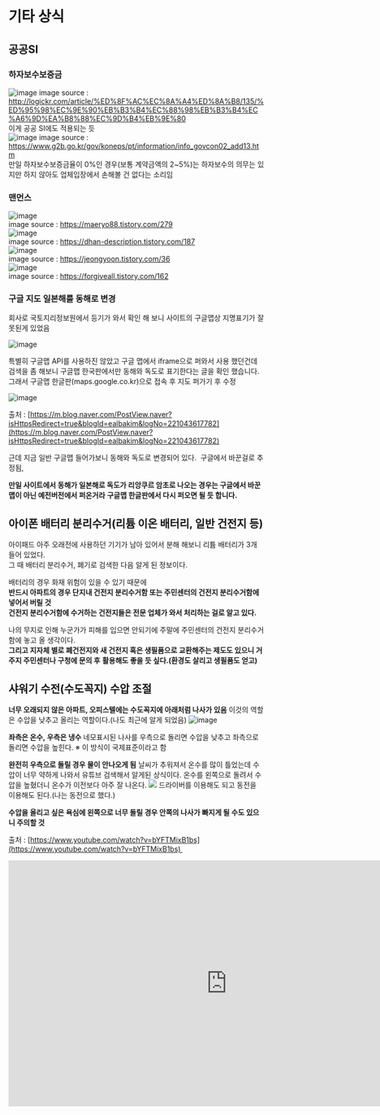 # 기타 상식
## 공공SI
### 하자보수보증금
![image](https://user-images.githubusercontent.com/44331989/136487601-d6a48bd9-c886-46b0-8ad6-f4c37af7ac30.png)
image source : http://logickr.com/article/%ED%8F%AC%EC%8A%A4%ED%8A%B8/135/%ED%95%98%EC%9E%90%EB%B3%B4%EC%88%98%EB%B3%B4%EC%A6%9D%EA%B8%88%EC%9D%B4%EB%9E%80 <br>
이게 공공 SI에도 적용되는 듯 <br>
![image](https://user-images.githubusercontent.com/44331989/136487750-e7a94c0b-27b0-462e-bcb4-da090c552079.png)
image source : https://www.g2b.go.kr/gov/koneps/pt/information/info_govcon02_add13.htm <br>
만일 하자보수보증금율이 0%인 경우(보통 계약금액의 2~5%)는 하자보수의 의무는 있지만 하지 않아도 업체입장에서 손해볼 건 없다는 소리임 <br>

### 맨먼스
![image](https://user-images.githubusercontent.com/44331989/138216219-28109f42-a5ef-4c7c-a3aa-452ea99504e0.png) <br>
image source : https://maeryo88.tistory.com/279 <br>
![image](https://user-images.githubusercontent.com/44331989/138216398-e49eb2b9-8c83-42d8-95bb-ea825d9ce289.png) <br>
image source : https://dhan-description.tistory.com/187 <br>
![image](https://user-images.githubusercontent.com/44331989/138216575-8b0dcea4-b989-4c62-b69a-15428bc053d6.png) <br>
image source : https://jeongyoon.tistory.com/36 <br>
![image](https://user-images.githubusercontent.com/44331989/138217529-46caa2f7-a5ac-4a0e-9165-21ac8415fb61.png) <br>
image source : https://forgiveall.tistory.com/162 <br>

### 구글 지도 일본해를 동해로 변경
회사로 국토지리정보원에서 등기가 와서 확인 해 보니
사이트의 구글맵상 지명표기가 잘못된게 있었음

![image](https://user-images.githubusercontent.com/44331989/142617842-2d69a634-593b-48ab-8131-aa7c478cafd0.png) <br>

특별히 구글맵 API를 사용하진 않았고 구글 맵에서 iframe으로 퍼와서 사용 했던건데
검색을 좀 해보니 구글맵 한국판에서만 동해와 독도로 표기한다는 글을 확인 했습니다.
그래서 구글맵 한글판(maps.google.co.kr)으로 접속 후 지도 퍼가기 후 수정

![image](https://user-images.githubusercontent.com/44331989/142617869-814b7183-a820-4a2c-b812-3ba1d585f897.png) <br>

출처 : [https://m.blog.naver.com/PostView.naver?isHttpsRedirect=true&blogId=ealbakim&logNo=221043617782](https://m.blog.naver.com/PostView.naver?isHttpsRedirect=true&blogId=ealbakim&logNo=221043617782) <br>


근데 지금 일반 구글맵 들어가보니 동해와 독도로 변경되어 있다. 
구글에서 바꾼걸로 추정됨,

**만일 사이트에서 동해가 일본해로 독도가 리앙쿠르 암초로 나오는 경우는 구글에서 바꾼 맵이 아닌 예전버전에서 퍼온거라**
**구글맵 한글판에서 다시 퍼오면 될 듯 합니다.**



## **아이폰 배터리 분리수거(리튬 이온 배터리, 일반 건전지 등)**
아이패드 아주 오래전에 사용하던 기기가 남아 있어서 분해 해보니 리튬 배터리가 3개 들어 있었다. <br>
그 때 배터리 분리수거, 폐기로 검색한 다음 알게 된 정보이다.<br>

배터리의 경우 화재 위험이 있을 수 있기 때문에<br>
**반드시 아파트의 경우 단지내 건전지 분리수거함 또는 주민센터의 건전지 분리수거함에 넣어서 버릴 것**<br>
**건전지 분리수거함에 수거하는 건전지들은 전문 업체가 와서 처리하는 걸로 알고 있다.**<br>

나의 무지로 인해 누군가가 피해를 입으면 안되기에 주말에 주민센터의 건전지 분리수거함에 놓고 올 생각이다.<br>
**그리고 지자체 별로 폐건전지와 새 건전지 혹은 생필품으로 교환해주는 제도도 있으니 거주지 주민센터나 구청에 문의 후** **활용해도 좋을 듯 싶다.(환경도 살리고 생필품도 얻고)**<br>



## 샤워기 수전(수도꼭지) 수압 조절
**너무 오래되지 않은 아파트, 오피스텔에는 수도꼭지에 아래처럼 나사가 있음**
이것의 역할은 수압을 낮추고 올리는 역할이다.(나도 최근에 알게 되었음)
![image](https://user-images.githubusercontent.com/44331989/142788244-1363a77a-a665-42b9-bc4f-45e821cd2463.png) <br>


**좌측은 온수, 우측은 냉수**
네모표시된 나사를 우측으로 돌리면 수압을 낮추고 좌측으로 돌리면 수압을 높힌다.
※ 이 방식이 국제표준이라고 함

**완전히 우측으로 돌릴 경우 물이 안나오게 됨**
날씨가 추워져서 온수를 많이 틀었는데 수압이 너무 약하게 나와서 유튜브 검색해서 알게된 상식이다.
온수를 왼쪽으로 돌려서 수압을 높혔더니 온수가 이전보다 아주 잘 나온다.
![](https://t1.daumcdn.net/keditor/emoticon/friends1/large/006.gif)
드라이버를 이용해도 되고 동전을 이용해도 된다.(나는 동전으로 했다.)

**수압을 올리고 싶은 욕심에 왼쪽으로 너무 돌릴 경우 안쪽의 나사가 빠지게 될 수도 있으니 주의할 것**

출처 : [https://www.youtube.com/watch?v=bYFTMixB1bs](https://www.youtube.com/watch?v=bYFTMixB1bs) 
<iframe src="https://www.youtube.com/embed/bYFTMixB1bs" width="860" height="484" frameborder="0" allowfullscreen="true"></iframe>
